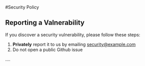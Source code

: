 #Security Policy

## Reporting a Valnerability

If you discover a security vulnerability, please follow these steps:

1. **Privately** report it to us by emailing security@example.com
2. Do not open a public Github issue

....
